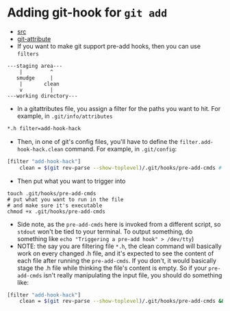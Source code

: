 # Adding git-hook for `git add`
- [src](https://stackoverflow.com/a/57719088/4924135)
- [git-attribute](attribute.md)
- If you want to make git support pre-add hooks, then you can use `filters`

```
---staging area---
    |         ^
   smudge     |
    |       clean
    v         |
---working directory---
```

- In a gitattributes file, you assign a filter for the paths you want to hit. For example, in `.git/info/attributes`
```bash
*.h filter=add-hook-hack
```
- Then, in one of git's config files, you'll have to define the `filter.add-hook-hack.clean` command. For example, in `.git/config`:
```bash
[filter "add-hook-hack"]
    clean = $(git rev-parse --show-toplevel)/.git/hooks/pre-add-cmds # (and optionally) cat %f, see below
```
- Then put what you want to trigger into
```
touch .git/hooks/pre-add-cmds
# put what you want to run in the file
# and make sure it's executable
chmod +x .git/hooks/pre-add-cmds
```
- Side note, as the `pre-add-cmds` here is invoked from a different script, so `stdout` won't be tied to your terminal. To output something, do something like `echo "Triggering a pre-add hook" > /dev/tty`)
- NOTE: the say you are filtering file `*.h`, the clean command will basically work on every changed .h file, and it's expected to see the content of each file after running the `pre-add-cmds`. If you don't, it would basically stage the .h file while thinking the file's content is empty. So if your `pre-add-cmds` isn't really manipulating the input file, you should do something like:
```bash
[filter "add-hook-hack"]
    clean = $(git rev-parse --show-toplevel)/.git/hooks/pre-add-cmds && cat %f
```